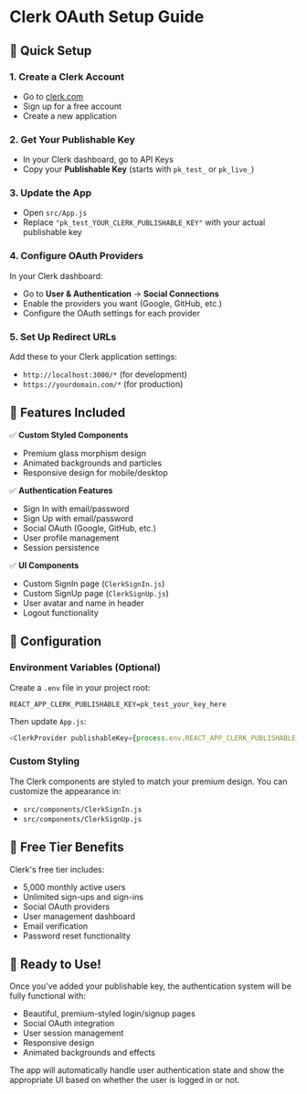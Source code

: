 # Clerk OAuth Setup Guide

## 🚀 Quick Setup

### 1. Create a Clerk Account
- Go to [clerk.com](https://clerk.com)
- Sign up for a free account
- Create a new application

### 2. Get Your Publishable Key
- In your Clerk dashboard, go to API Keys
- Copy your **Publishable Key** (starts with `pk_test_` or `pk_live_`)

### 3. Update the App
- Open `src/App.js`
- Replace `"pk_test_YOUR_CLERK_PUBLISHABLE_KEY"` with your actual publishable key

### 4. Configure OAuth Providers
In your Clerk dashboard:
- Go to **User & Authentication** → **Social Connections**
- Enable the providers you want (Google, GitHub, etc.)
- Configure the OAuth settings for each provider

### 5. Set Up Redirect URLs
Add these to your Clerk application settings:
- `http://localhost:3000/*` (for development)
- `https://yourdomain.com/*` (for production)

## 🎨 Features Included

✅ **Custom Styled Components**
- Premium glass morphism design
- Animated backgrounds and particles
- Responsive design for mobile/desktop

✅ **Authentication Features**
- Sign In with email/password
- Sign Up with email/password
- Social OAuth (Google, GitHub, etc.)
- User profile management
- Session persistence

✅ **UI Components**
- Custom SignIn page (`ClerkSignIn.js`)
- Custom SignUp page (`ClerkSignUp.js`)
- User avatar and name in header
- Logout functionality

## 🔧 Configuration

### Environment Variables (Optional)
Create a `.env` file in your project root:
```
REACT_APP_CLERK_PUBLISHABLE_KEY=pk_test_your_key_here
```

Then update `App.js`:
```javascript
<ClerkProvider publishableKey={process.env.REACT_APP_CLERK_PUBLISHABLE_KEY}>
```

### Custom Styling
The Clerk components are styled to match your premium design. You can customize the appearance in:
- `src/components/ClerkSignIn.js`
- `src/components/ClerkSignUp.js`

## 🎯 Free Tier Benefits

Clerk's free tier includes:
- 5,000 monthly active users
- Unlimited sign-ups and sign-ins
- Social OAuth providers
- User management dashboard
- Email verification
- Password reset functionality

## 🚀 Ready to Use!

Once you've added your publishable key, the authentication system will be fully functional with:
- Beautiful, premium-styled login/signup pages
- Social OAuth integration
- User session management
- Responsive design
- Animated backgrounds and effects

The app will automatically handle user authentication state and show the appropriate UI based on whether the user is logged in or not. 